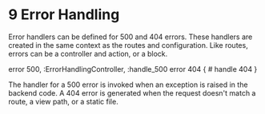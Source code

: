 <h1 id="section_9">9 Error Handling</h1>

Error handlers can be defined for 500 and 404 errors. These handlers are created in the same context as the routes and configuration. Like routes, errors can be a controller and action, or a block.

<div class="code ruby">
error 500, :ErrorHandlingController, :handle_500
error 404 { # handle 404 }
</div>

The handler for a 500 error is invoked when an exception is raised in the backend code. A 404 error is generated when the request doesn't match a route, a view path, or a static file.